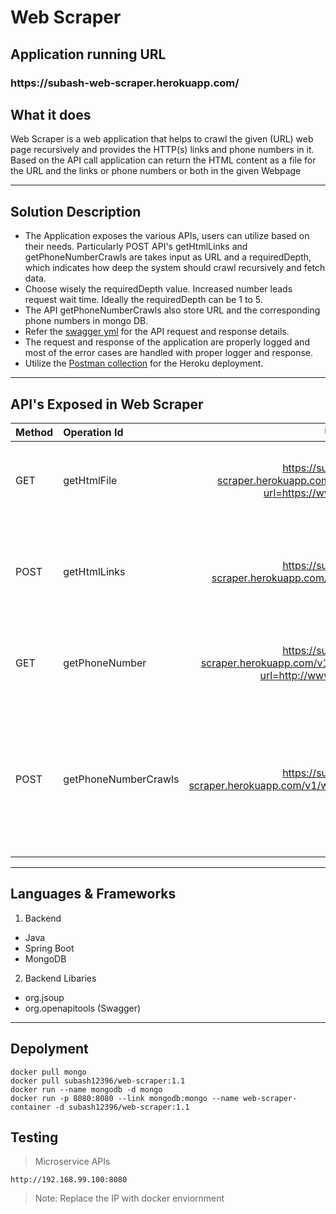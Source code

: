 <h1>Web Scraper</h1>

<h2> Application running URL </h2>
<h3> https://subash-web-scraper.herokuapp.com/ </h3>

<h2>What it does</h2>

<p>Web Scraper is a web application that helps to crawl the given (URL) web page recursively and provides the HTTP(s) links and phone numbers in it. Based on the API call application can return the HTML content as a file for the URL and the links or phone numbers or both in the given Webpage</p>

----
<h2>Solution Description</h2>

 - The Application exposes the various APIs, users can utilize based on their needs. Particularly POST API's getHtmlLinks and getPhoneNumberCrawls are takes input as URL and a requiredDepth, which indicates how deep the system should crawl recursively and fetch data.
 - Choose wisely the requiredDepth value. Increased number leads request wait time. Ideally the requiredDepth can be 1 to 5. 
 - The API getPhoneNumberCrawls also store URL and the corresponding phone numbers in mongo DB.
 - Refer the [swagger yml](https://github.com/subishsubash/web-scraper/blob/main/src/main/resources/api.yml) for the API request and response details.
 - The request and response of the application are properly logged and most of the error cases are handled with proper logger and response.
 - Utilize the [Postman collection](https://github.com/subishsubash/web-scraper/blob/main/Web%20Scraper.postman_collection.json) for the Heroku deployment.
----

<h2>API's Exposed in Web Scraper</h2>

| Method | Operation Id | URI | Description |  
|:-----------|:-----------|:------:|:-----------|  
| GET | getHtmlFile | https://subash-web-scraper.herokuapp.com/v1/webscraper/htmlfile?url=https://www.google.com/ | Fetch the HTML content for given URL (webpage) and return as a HTML file |  
| POST | getHtmlLinks | https://subash-web-scraper.herokuapp.com/v1/webscraper/htmlcrawls | Fetch and return all HTTP or HTTPS links from the given URL (webpage) recursively |
| GET | getPhoneNumber | https://subash-web-scraper.herokuapp.com/v1/webscraper/phoneNumber?url=http://www.wellclean.com/ | Fetch and return the phone number from the given URL (webpage) |  
| POST | getPhoneNumberCrawls | https://subash-web-scraper.herokuapp.com/v1/webscraper/phonenumbercrawls | Fetch and return all HTTP or HTTPS links and the corresponding phone number in it recursively <br> Store the same details in Database |

----

<h2>Languages & Frameworks</h2> 

1. Backend
- Java
- Spring Boot
- MongoDB
2. Backend Libaries
- org.jsoup
- org.openapitools (Swagger)
----

<h2>Depolyment</h2>

```
docker pull mongo
docker pull subash12396/web-scraper:1.1
docker run --name mongodb -d mongo
docker run -p 8080:8080 --link mongodb:mongo --name web-scraper-container -d subash12396/web-scraper:1.1
```
<h2>Testing</h2>

>Microservice APIs
 ```
 http://192.168.99.100:8080
 ```
 >Note: Replace the IP with docker enviornment
 
 
